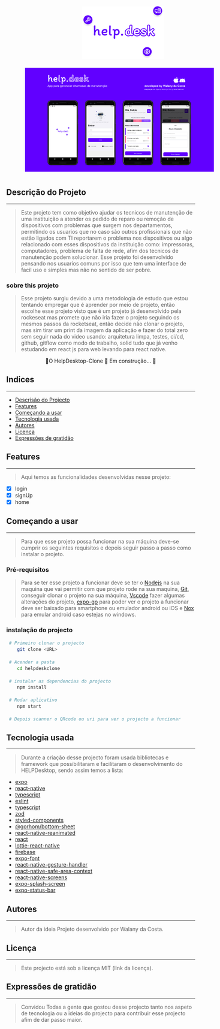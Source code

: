 <img style="margin: 10px 40%" src="assets/logo.png">

<img style="margin: 10px 10%" src="assets/Banner-help.desk.png">

## Descrição do Projeto

---

> Este projeto tem como objetivo ajudar os tecnicos de manutenção de uma instituição a atender
> os pedido de reparo ou remoção de dispositivos com problemas que surgem nos departamentos, permitindo
> os usuarios que no caso são outros profissionais que não estão ligados com TI reportarem o problema nos
> dispositivos ou algo relacionado com esses dispositivos da instituição como: impressoras, computadores, problema de falta de rede, afim dos tecnicos de manutenção podem solucionar. Esse projeto foi desenvolvido
> pensando nos usuarios comuns por isso que tem uma interface de facil uso e simples mas não no sentido de ser pobre.

### sobre this projeto

> Esse projeto surgiu devido a uma metodologia de estudo que estou tentando empregar que é aprender por meio de projeto, então escolhe esse projeto visto que é um projeto já desenvolvido pela rockeseat mas promete que não iria fazer o projeto seguindo os mesmos passos da rocketseat, então decide não clonar
> o projeto, mas sim tirar um print da imagem da aplicação e fazer do total zero sem seguir nada do video
> usando: arquitetura limpa, testes, ci/cd, github, gitflow como modo de trabalho, solid tudo que já venho estudando em react js para web levando para react native.

<p align='center'>🚧O HelpDesktop-Clone 🚀 Em construção... 🚧</p>

## Indices

---

- [Descrisão do Projecto](#descrisão-do-projecto)
- [Features](#features)
- [Começando a usar](#começando-a-usar)
- [Tecnologia usada](#tecnologia-usada)
- [Autores](#autores)
- [Licença](#licença)
- [Expressões de gratidão](#expressões-de-gratidão)

## Features

---

> Aqui temos as funcionalidades desenvolvidas nesse projeto:

- [x] login
- [x] signUp
- [x] home

## Começando a usar

---

> Para que esse projeto possa funcionar na sua máquina deve-se cumprir os seguintes requisitos
> e depois seguir passo a passo como instalar o projeto.

### Pré-requisitos

> Para se ter esse projeto a funcionar deve se ter o [Nodejs](https://nodejs.org/pt-br/download) na sua maquina que vai permitir com que projeto rode na sua maquina, [Git](https://git-scm.com/downloads), conseguir clonar o projeto na sua máquina, [Vscode](https://code.visualstudio.com/download) fazer algumas alterações do projeto, [expo-go](https://docs.expo.dev/get-started/expo-go/) para poder ver o projeto a funcionar deve ser baixado para smartphone ou emulador android ou iOS e [Nox](https://www.bignox.com/) para emular android caso estejas no windows.

### instalação do projecto

```bash
 # Primeiro clonar o projecto
    git clone <URL>

 # Acender a pasta
    cd helpdeskclone

 # instalar as dependencias do projecto
    npm install

 # Rodar aplicativo
    npm start

 # Depois scanner o QRcode ou uri para ver o projecto a funcionar
```

## Tecnologia usada

---

> Durante a criação desse projecto foram usada bibliotecas e framework que possibilitaram e facilitaram
> o desenvolvimento do HELPDesktop, sendo assim temos a lista:

- [expo](https://docs.expo.dev/)
- [react-native](#)
- [typescript](#)
- [eslint](#)
- [typescript](#)
- [zod](#)
- [styled-components](#)
- [@gorhom/bottom-sheet](#)
- [react-native-reanimated](#)
- [react](#)
- [lottie-react-native](#)
- [firebase](#)
- [expo-font](#)
- [react-native-gesture-handler](#)
- [react-native-safe-area-context](#)
- [react-native-screens](#)
- [expo-splash-screen](#)
- [expo-status-bar](#)

## Autores

---

> Autor da ideia
> Projeto desenvolvido por Walany da Costa.

## Licença

---

> Este projecto está sob a licença MIT (link da licença).

## Expressões de gratidão

---

> Convidou Todas a gente que gostou desse projecto tanto nos aspeto de tecnologia ou a ideias do projecto para contribuir esse
> projecto afim de dar passo maior.
